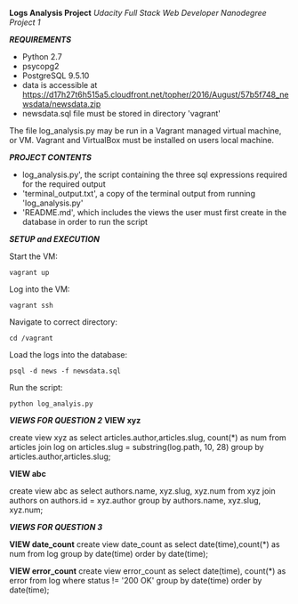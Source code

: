**Logs Analysis Project** 
*Udacity Full Stack Web Developer Nanodegree Project 1*

***REQUIREMENTS***

- Python 2.7
- psycopg2
- PostgreSQL 9.5.10
- data is accessible at https://d17h27t6h515a5.cloudfront.net/topher/2016/August/57b5f748_newsdata/newsdata.zip
- newsdata.sql file must be stored in directory 'vagrant'

The file log_analysis.py may be run in a Vagrant managed virtual machine, or VM.
Vagrant and VirtualBox must be installed on users local machine.

***PROJECT CONTENTS***

- log_analysis.py', the script containing the three sql expressions required for the required output
- 'terminal_output.txt', a copy of the terminal output from running 'log_analysis.py'
- 'README.md', which includes the views the user must first create in the database in order to run the script

***SETUP and EXECUTION***

Start the VM:

	vagrant up

Log into the VM:

	vagrant ssh

Navigate to correct directory:

	cd /vagrant

Load the logs into the database:

	psql -d news -f newsdata.sql

Run the script:

	python log_analyis.py

***VIEWS FOR QUESTION 2***
**VIEW xyz**

create view xyz as select articles.author,articles.slug, count(\*) as num from articles join log on articles.slug = substring(log.path, 10, 28) group by articles.author,articles.slug;

**VIEW abc**

create view abc as select authors.name, xyz.slug, xyz.num from xyz join authors on authors.id = xyz.author group by authors.name, xyz.slug, xyz.num;


***VIEWS FOR QUESTION 3***

**VIEW date_count**
 create view date_count as select date(time),count(\*) as num from log group by date(time) order by date(time);

**VIEW error_count** 
create view error_count as select date(time), count(\*) as error from log where status != '200 OK' group by date(time) order by date(time);

   

